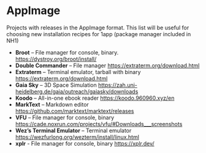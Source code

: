 # AppImage

Projects with releases in the AppImage format. This list will be useful for choosing new installation recipes for 1app (package manager included in NH1)

* **Broot** – File manager for console, binary. https://dystroy.org/broot/install/
* **Double Commander** – File manager https://extraterm.org/download.html
* **Extraterm** – Terminal emulator, tarball with binary https://extraterm.org/download.html
* **Gaia Sky** – 3D Space Simulation https://zah.uni-heidelberg.de/gaia/outreach/gaiasky/downloads
* **Koodo** – All-in-one ebook reader https://koodo.960960.xyz/en
* **MarkText** – Markdown editor https://github.com/marktext/marktext/releases
* **VFU** – File manager for console, binary https://cade.noxrun.com/projects/vfu/#Downloads___screenshots
* **Wez’s Terminal Emulator** – Terminal emulator https://wezfurlong.org/wezterm/install/linux.html
* **xplr** - File manager for console, binary https://xplr.dev/